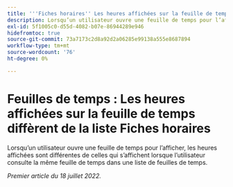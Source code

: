 ```yaml
---
title: '''Fiches horaires'' Les heures affichées sur la feuille de temps sont différentes de la liste Fiches horaires"'
description: Lorsqu’un utilisateur ouvre une feuille de temps pour l’afficher, les heures affichées sont différentes de celles qui s’affichent lorsque l’utilisateur consulte la même feuille de temps dans une liste de feuilles de temps.
exl-id: 5f1005c0-d55d-4082-b07e-86944289e946
hidefromtoc: true
source-git-commit: 73a7173c2d8a92d2a06285e99138a555e8687894
workflow-type: tm+mt
source-wordcount: '76'
ht-degree: 0%

---
```


# Feuilles de temps : Les heures affichées sur la feuille de temps diffèrent de la liste Fiches horaires

Lorsqu’un utilisateur ouvre une feuille de temps pour l’afficher, les heures affichées sont différentes de celles qui s’affichent lorsque l’utilisateur consulte la même feuille de temps dans une liste de feuilles de temps.

_Premier article du 18 juillet 2022._
